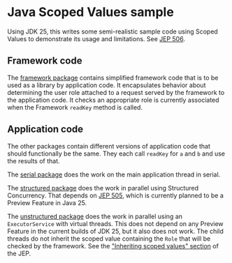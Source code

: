 # Java Scoped Values sample

Using JDK 25, this writes some semi-realistic sample code using Scoped Values to demonstrate its usage and limitations. See [JEP 506](https://openjdk.org/jeps/506).

## Framework code

The [framework package](src/main/java/com/example/demo/framework) contains simplified framework code that is to be used as a library by application code. It encapsulates behavior about determining the user role attached to a request served by the framework to the application code. It checks an appropriate role is currently associated when the Framework `readKey` method is called.

## Application code

The other packages contain different versions of application code that should functionally be the same. They each call `readKey` for `a` and `b` and use the results of that.

The [serial package](src/main/java/com/example/demo/serial) does the work on the main application thread in serial.

The [structured package](src/main/java/com/example/demo/structured) does the work in parallel using Structured Concurrency. That depends on [JEP 505](https://openjdk.org/jeps/505), which is currently planned to be a Preview Feature in Java 25.

The [unstructured package](src/main/java/com/example/demo/unstructured) does the work in parallel using an `ExecutorService` with virtual threads. This does not depend on any Preview Feature in the current builds of JDK 25, but it also does not work. The child threads do not inherit the scoped value containing the `Role` that will be checked by the framework. See the ["Inheriting scoped values" section](https://openjdk.org/jeps/506#Inheriting-scoped-values) of the JEP.
